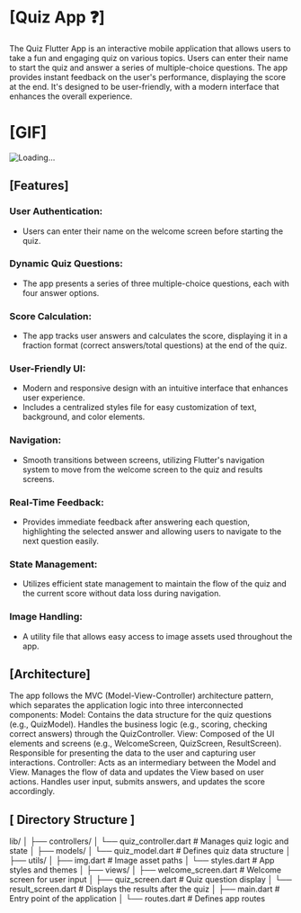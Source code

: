 # [Quiz App ❓]
The Quiz Flutter App is an interactive mobile application that allows users to take a fun and engaging quiz on various topics. Users can enter their name to start the quiz and answer a series of multiple-choice questions. The app provides instant feedback on the user's performance, displaying the score at the end. It's designed to be user-friendly, with a modern interface that enhances the overall experience.

# [GIF]
![Loading...](Gif/Gif.gif)

## [Features]
### User Authentication:
- Users can enter their name on the welcome screen before starting the quiz.
### Dynamic Quiz Questions:
- The app presents a series of three multiple-choice questions, each with four answer options.
### Score Calculation:
- The app tracks user answers and calculates the score, displaying it in a fraction format (correct answers/total questions) at the end of the quiz.
### User-Friendly UI:
- Modern and responsive design with an intuitive interface that enhances user experience.
- Includes a centralized styles file for easy customization of text, background, and color elements.
### Navigation:
- Smooth transitions between screens, utilizing Flutter's navigation system to move from the welcome screen to the quiz and results screens.
### Real-Time Feedback:
- Provides immediate feedback after answering each question, highlighting the selected answer and allowing users to navigate to the next question easily.
### State Management:
- Utilizes efficient state management to maintain the flow of the quiz and the current score without data loss during navigation.
### Image Handling:
- A utility file that allows easy access to image assets used throughout the app.

## [Architecture]
The app follows the MVC (Model-View-Controller) architecture pattern, which separates the application logic into three interconnected components:
Model:
Contains the data structure for the quiz questions (e.g., QuizModel).
Handles the business logic (e.g., scoring, checking correct answers) through the QuizController.
View:
Composed of the UI elements and screens (e.g., WelcomeScreen, QuizScreen, ResultScreen).
Responsible for presenting the data to the user and capturing user interactions.
Controller:
Acts as an intermediary between the Model and View.
Manages the flow of data and updates the View based on user actions.
Handles user input, submits answers, and updates the score accordingly.
## [ Directory Structure ]
lib/
│
├── controllers/
│   └── quiz_controller.dart        # Manages quiz logic and state
│
├── models/
│   └── quiz_model.dart             # Defines quiz data structure
│
├── utils/
│   ├── img.dart                    # Image asset paths
│   └── styles.dart                 # App styles and themes
│
├── views/
│   ├── welcome_screen.dart         # Welcome screen for user input
│   ├── quiz_screen.dart            # Quiz question display
│   └── result_screen.dart          # Displays the results after the quiz
│
├── main.dart                       # Entry point of the application
│
└── routes.dart                     # Defines app routes
